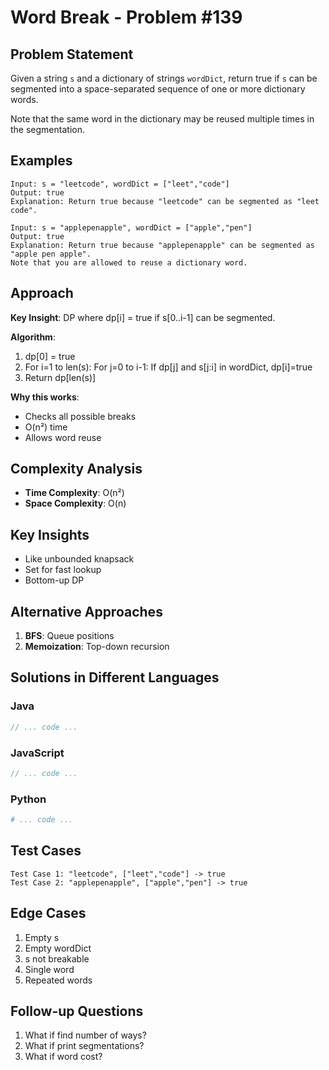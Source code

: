 # Word Break - Problem #139

## Problem Statement
Given a string `s` and a dictionary of strings `wordDict`, return true if `s` can be segmented into a space-separated sequence of one or more dictionary words.

Note that the same word in the dictionary may be reused multiple times in the segmentation.

## Examples
```
Input: s = "leetcode", wordDict = ["leet","code"]
Output: true
Explanation: Return true because "leetcode" can be segmented as "leet code".

Input: s = "applepenapple", wordDict = ["apple","pen"]
Output: true
Explanation: Return true because "applepenapple" can be segmented as "apple pen apple".
Note that you are allowed to reuse a dictionary word.
```

## Approach
**Key Insight**: DP where dp[i] = true if s[0..i-1] can be segmented.

**Algorithm**:
1. dp[0] = true
2. For i=1 to len(s):
   For j=0 to i-1:
     If dp[j] and s[j:i] in wordDict, dp[i]=true
3. Return dp[len(s)]

**Why this works**:
- Checks all possible breaks
- O(n²) time
- Allows word reuse

## Complexity Analysis
- **Time Complexity**: O(n²)
- **Space Complexity**: O(n)

## Key Insights
- Like unbounded knapsack
- Set for fast lookup
- Bottom-up DP

## Alternative Approaches
1. **BFS**: Queue positions
2. **Memoization**: Top-down recursion

## Solutions in Different Languages

### Java
```java
// ... code ...
```

### JavaScript
```javascript
// ... code ...
```

### Python
```python
# ... code ...
```

## Test Cases
```
Test Case 1: "leetcode", ["leet","code"] -> true
Test Case 2: "applepenapple", ["apple","pen"] -> true
```

## Edge Cases
1. Empty s
2. Empty wordDict
3. s not breakable
4. Single word
5. Repeated words

## Follow-up Questions
1. What if find number of ways?
2. What if print segmentations?
3. What if word cost?
